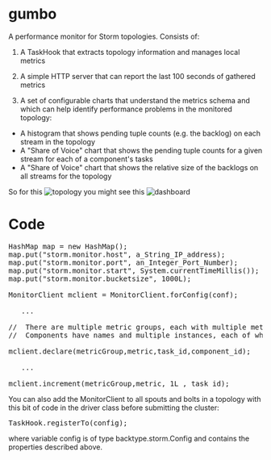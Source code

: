 gumbo
=====

A performance monitor for Storm topologies.  Consists of:

1) A TaskHook that extracts topology information and manages local metrics

2) A simple HTTP server that can report the last 100 seconds of gathered metrics

3) A set of configurable charts that understand the metrics schema and which can help identify performance problems in the monitored topology:

  - A histogram that shows pending tuple counts (e.g. the backlog) on each stream in the topology
  - A "Share of Voice" chart that shows the pending tuple counts for a given stream for each of a component's tasks
  - A "Share of Voice" chart that shows the relative size of the backlogs on all streams for the topology


So for this ![topology](https://github.com/chrisGerken/gumbo/blob/master/monitor/monitor/src/main/resources/IngesterTopology.png) you might see this ![dashboard](https://github.com/chrisGerken/gumbo/blob/master/monitor/monitor/src/main/resources/Gumbo.png)


Code
===
<pre>
HashMap map = new HashMap();
map.put("storm.monitor.host", a_String_IP_address);
map.put("storm.monitor.port", an_Integer_Port_Number);
map.put("storm.monitor.start", System.currentTimeMillis());  // should be the same for all calls
map.put("storm.monitor.bucketsize", 1000L);

MonitorClient mclient = MonitorClient.forConfig(conf);

   ...

//  There are multiple metric groups, each with multiple metrics.
//  Components have names and multiple instances, each of which has an integer ID
   
mclient.declare(metricGroup,metric,task_id,component_id);

   ...   
   
mclient.increment(metricGroup,metric, 1L , task_id);
</pre>

You can also add the MonitorClient to all spouts and bolts in a topology with this bit of code in the driver class before submitting the cluster:

<pre>
TaskHook.registerTo(config);
</pre>

where variable config is of type backtype.storm.Config and contains the properties described above.  
